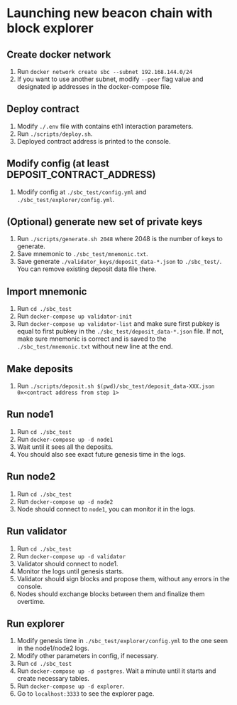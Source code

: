 # Launching new beacon chain with block explorer

## Create docker network
1. Run `docker network create sbc --subnet 192.168.144.0/24`
2. If you want to use another subnet, modify `--peer` flag value and designated ip addresses in the docker-compose file. 

## Deploy contract
1. Modify `./.env` file with contains eth1 interaction parameters.
2. Run `./scripts/deploy.sh`.
3. Deployed contract address is printed to the console.

## Modify config (at least DEPOSIT_CONTRACT_ADDRESS)
1. Modify config at `./sbc_test/config.yml` and `./sbc_test/explorer/config.yml`.

## (Optional) generate new set of private keys
1. Run `./scripts/generate.sh 2048` where 2048 is the number of keys to generate.
2. Save mnemonic to `./sbc_test/mnemonic.txt`.
3. Save generate `./validator_keys/deposit_data-*.json` to `./sbc_test/`. You can remove existing deposit data file there.

## Import mnemonic
1. Run `cd ./sbc_test`
2. Run `docker-compose up validator-init`
3. Run `docker-compose up validator-list` and make sure first pubkey is equal to first pubkey in the `./sbc_test/deposit_data-*.json` file.
If not, make sure mnemonic is correct and is saved to the `./sbc_test/mnemonic.txt` without new line at the end.

## Make deposits
1. Run `./scripts/deposit.sh $(pwd)/sbc_test/deposit_data-XXX.json 0x<contract address from step 1>`

## Run node1
1. Run `cd ./sbc_test`
2. Run `docker-compose up -d node1`
3. Wait until it sees all the deposits.
4. You should also see exact future genesis time in the logs.

## Run node2
1. Run `cd ./sbc_test`
2. Run `docker-compose up -d node2`
3. Node should connect to `node1`, you can monitor it in the logs.

## Run validator
1. Run `cd ./sbc_test`
2. Run `docker-compose up -d validator`
3. Validator should connect to node1.
4. Monitor the logs until genesis starts.
5. Validator should sign blocks and propose them, without any errors in the console.
6. Nodes should exchange blocks between them and finalize them overtime.

## Run explorer
1. Modify genesis time in `./sbc_test/explorer/config.yml` to the one seen in the node1/node2 logs.
2. Modify other parameters in config, if necessary.
3. Run `cd ./sbc_test` 
4. Run `docker-compose up -d postgres`. Wait a minute until it starts and create necessary tables.
5. Run `docker-compose up -d explorer`.
6. Go to `localhost:3333` to see the explorer page.
